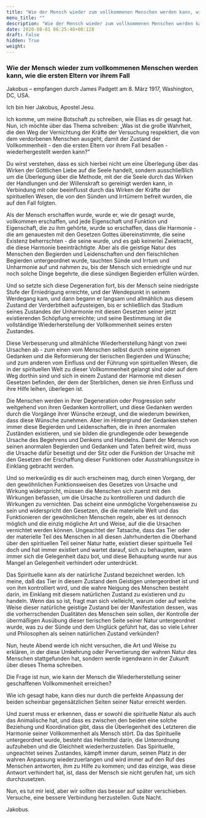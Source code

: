 ```yaml
---
title: "Wie der Mensch wieder zum vollkommenen Menschen werden kann, wie die ersten Eltern vor ihrem Fall"
menu_title: ""
description: "Wie der Mensch wieder zum vollkommenen Menschen werden kann, wie die ersten Eltern vor ihrem Fall"
date: 2020-08-01 06:25:48+00:128
draft: False
hidden: True
weight:
---
```

### Wie der Mensch wieder zum vollkommenen Menschen werden kann, wie die ersten Eltern vor ihrem Fall

Jakobus – empfangen durch James Padgett am 8. März 1917, Washington, DC, USA.

Ich bin hier Jakobus, Apostel Jesu.

Ich komme, um meine Botschaft zu schreiben, wie Elias es dir gesagt hat. Nun, ich möchte über das Thema schreiben: „Was ist die große Wahrheit, die den Weg der Vernichtung der Kräfte der Versuchung respektiert, die von dem verdorbenen Menschen ausgeht, damit der Zustand der Vollkommenheit - den die ersten Eltern vor ihrem Fall besaßen - wiederhergestellt werden kann?"

Du wirst verstehen, dass es sich hierbei nicht um eine Überlegung über das Wirken der Göttlichen Liebe auf die Seele handelt, sondern ausschließlich um die Überlegung über die Methode, mit der die Seele durch das Wirken der Handlungen und der Willenskraft so gereinigt werden kann, in Verbindung mit oder beeinflusst durch das Wirken der Kräfte der spirituellen Wesen, die von den Sünden und Irrtümern befreit wurden, die auf den Fall folgten.

Als der Mensch erschaffen wurde, wurde er, wie dir gesagt wurde, vollkommen erschaffen, und jede Eigenschaft und Funktion und Eigenschaft, die zu ihm gehörte, wurde so erschaffen, dass die Harmonie - die am genauesten mit den Gesetzen Gottes übereinstimmte, die seine Existenz beherrschten - die seine wurde, und es gab keinerlei Zwietracht, die diese Harmonie beeinträchtigte. Aber als die geistige Natur des Menschen den Begierden und Leidenschaften und den fleischlichen Begierden untergeordnet wurde, tauchten Sünde und Irrtum und Unharmonie auf und nahmen zu, bis der Mensch sich erniedrigte und nur noch solche Dinge begehrte, die diese sündigen Begierden erfüllen würden.

Und so setzte sich diese Degeneration fort, bis der Mensch seine niedrigste Stufe der Erniedrigung erreichte, und der Wendepunkt in seinem Werdegang kam, und dann begann er langsam und allmählich aus diesem Zustand der Verderbtheit aufzusteigen, bis er schließlich das Stadium seines Zustandes der Unharmonie mit diesen Gesetzen seiner jetzt existierenden Schöpfung erreichte; und seine Bestimmung ist die vollständige Wiederherstellung der Vollkommenheit seines ersten Zustandes.

Diese Verbesserung und allmähliche Wiederherstellung hängt von zwei Ursachen ab - zum einen vom Menschen selbst durch seine eigenen Gedanken und die Reformierung der tierischen Begierden und Wünsche; und zum anderen vom Einfluss und der Führung von spirituellen Wesen, die in der spirituellen Welt zu dieser Vollkommenheit gelangt sind oder auf dem Weg dorthin sind und sich in einem Zustand der Harmonie mit diesen Gesetzen befinden, der dem der Sterblichen, denen sie ihren Einfluss und ihre Hilfe leihen, überlegen ist.

Die Menschen werden in ihrer Degeneration oder Progression sehr weitgehend von ihren Gedanken kontrolliert, und diese Gedanken werden durch die Vorgänge ihrer Wünsche erzeugt, und die wiederum bewirken, dass diese Wünsche zunehmen. Aber im Hintergrund der Gedanken stehen immer diese Begierden und Leidenschaften, die in ihren anormalen Zuständen existieren, und sie bilden die grundlegende oder bewegende Ursache des Begehrens und Denkens und Handelns. Damit der Mensch von seinen anormalen Begierden und Gedanken und Taten befreit wird, muss die Ursache dafür beseitigt und der Sitz oder die Funktion der Ursache mit den Gesetzen der Erschaffung dieser Funktionen oder Ausstrahlungssitze in Einklang gebracht werden.

Und so merkwürdig es dir auch erscheinen mag, durch einen Vorgang, der den gewöhnlichen Funktionsweisen des Gesetzes von Ursache und Wirkung widerspricht, müssen die Menschen sich zuerst mit den Wirkungen befassen, um die Ursache zu kontrollieren und dadurch die Wirkungen zu vernichten. Das scheint eine unmögliche Vorgehensweise zu sein und widerspricht den Gesetzen, die die materielle Welt und das Funktionieren der gewöhnlichen Menschen regeln, aber es ist dennoch möglich und die einzig mögliche Art und Weise, auf die die Ursachen vernichtet werden können. Ungeachtet der Tatsache, dass das Tier oder der materielle Teil des Menschen in all diesen Jahrhunderten die Oberhand über den spirituellen Teil seiner Natur hatte, existiert dieser spirituelle Teil doch und hat immer existiert und wartet darauf, sich zu behaupten, wann immer sich die Gelegenheit dazu bot, und diese Behauptung wurde nur aus Mangel an Gelegenheit verhindert oder unterdrückt.

Das Spirituelle kann als der natürliche Zustand bezeichnet werden. Ich meine, daß das Tier in diesem Zustand dem Geistigen untergeordnet ist und von ihm kontrolliert wird, und die wahre Neigung des Menschen besteht darin, im Einklang mit diesem natürlichen Zustand zu existieren und zu handeln. Wenn das so ist, fragt man sich vielleicht, warum oder auf welche Weise dieser natürliche geistige Zustand bei der Manifestation dessen, was die vorherrschenden Dualitäten des Menschen sein sollen, der Kontrolle der übermäßigen Ausübung dieser tierischen Seite seiner Natur untergeordnet wurde, was zu der Sünde und dem Unglück geführt hat, das so viele Lehrer und Philosophen als seinen natürlichen Zustand verkünden?

Nun, heute Abend werde ich nicht versuchen, die Art und Weise zu erklären, in der diese Umkehrung oder Pervertierung der wahren Natur des Menschen stattgefunden hat, sondern werde irgendwann in der Zukunft über dieses Thema schreiben.

Die Frage ist nun, wie kann der Mensch die Wiederherstellung seiner geschaffenen Vollkommenheit erreichen?

Wie ich gesagt habe, kann dies nur durch die perfekte Anpassung der beiden scheinbar gegensätzlichen Seiten seiner Natur erreicht werden.

Und zuerst muss er erkennen, dass er sowohl die spirituelle Natur als auch das Animalische hat, und dass es zwischen den beiden eine solche Beziehung und Koordination gibt, dass die Überlegenheit des Letzteren die Harmonie seiner Vollkommenheit als Mensch stört. Da das Spirituelle untergeordnet wurde, besteht das Heilmittel darin, die Unterordnung aufzuheben und die Gleichheit wiederherzustellen. Das Spirituelle, ungeachtet seines Zustandes, kämpft immer darum, seinen Platz in der wahren Anpassung wiederzuerlangen und wird immer auf den Ruf des Menschen antworten, ihm zu Hilfe zu kommen; und das einzige, was diese Antwort verhindert hat, ist, dass der Mensch sie nicht gerufen hat, um sich durchzusetzen.

Nun, es tut mir leid, aber wir sollten das besser auf später verschieben. Versuche, eine bessere Verbindung herzustellen. Gute Nacht.

Jakobus.
